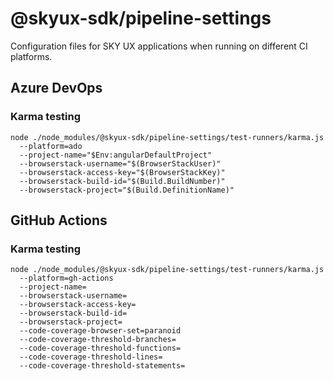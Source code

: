 # @skyux-sdk/pipeline-settings

Configuration files for SKY UX applications when running on different CI platforms.

## Azure DevOps

### Karma testing

```
node ./node_modules/@skyux-sdk/pipeline-settings/test-runners/karma.js
  --platform=ado
  --project-name="$Env:angularDefaultProject"
  --browserstack-username="$(BrowserStackUser)"
  --browserstack-access-key="$(BrowserStackKey)"
  --browserstack-build-id="$(Build.BuildNumber)"
  --browserstack-project="$(Build.DefinitionName)"
```

## GitHub Actions

### Karma testing

```
node ./node_modules/@skyux-sdk/pipeline-settings/test-runners/karma.js
  --platform=gh-actions
  --project-name=
  --browserstack-username=
  --browserstack-access-key=
  --browserstack-build-id=
  --browserstack-project=
  --code-coverage-browser-set=paranoid
  --code-coverage-threshold-branches=
  --code-coverage-threshold-functions=
  --code-coverage-threshold-lines=
  --code-coverage-threshold-statements=
```
